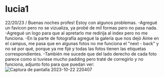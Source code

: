 # lucia1
22/20/23 / Buenas noches profes! Estoy con algunos problemas.
-Agregué un favicon pero no se vizualiza, ya probé de mil formas pero no pasa nada.
-Agregué un logo para que al apretarlo me redirija al index pero no me funciona.
-En la parte de fotografía agregué la galería que nos dejó Aime en el campus, me pasa que en algunas fotos no me funciona el "next - back" y no sé por qué, porque ya me fijé y todas las fotos tienen las etiquetas correspondientes.
-También me sucede que del lado derecho de cada foto parece como si tuviese mucho padding pero traté de corregirlo y no funciona, adjunto foto para que puedan ver: ![Captura de pantalla 2023-10-22 220407](https://github.com/lucialez01/lucia1/assets/141960009/b9014fcc-aaf8-4aeb-9d80-c2c053613f15)
